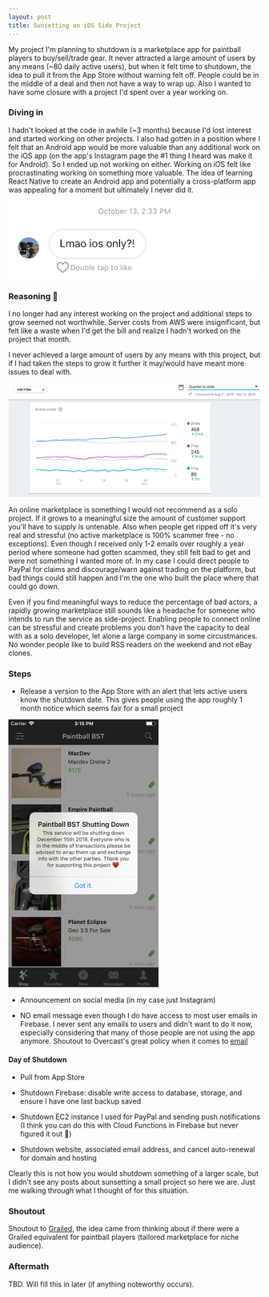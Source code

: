 ```yaml
---
layout: post
title: Sunsetting an iOS Side Project
---
```


My project I'm planning to shutdown is a marketplace app for paintball players to buy/sell/trade gear. It never attracted a large amount of users by any means (~80 daily active users), but when it felt time to shutdown, the idea to pull it from the App Store without warning felt off. People could be in the middle of a deal and then not have a way to wrap up. Also I wanted to have some closure with a project I'd spent over a year working on.

### Diving in 

I hadn't looked at the code in awhile (~3 months) because I'd lost interest and started working on other projects. I also had gotten in a position  where I felt that an Android app would be more valuable than any additional work on the iOS app (on the app's Instagram page the #1 thing I heard was make it for Android). So I ended up not working on either. Working on iOS felt like procrastinating working on something more valuable. The idea of learning React Native to create an Android app and potentially a cross-platform app was appealing for a moment but ultimately I never did it. 

![lolios](/img/lol_ios_only.jpg)


### Reasoning 🤔

I no longer had any interest working on the project and additional steps to grow seemed not worthwhile. Server costs from AWS were insignificant, but felt like a waste when I'd get the bill and realize I hadn't worked on the project that month.

I never achieved a large amount of users by any means with this project, but if I had taken the steps to grow it further it may/would have meant more issues to deal with.

![firebase](/img/firebase_dashboard.png)

An online marketplace is something I would not recommend as a solo project. If it grows to a meaningful size the amount of customer support you'll have to supply is untenable. Also when people get ripped off it's very real and stressful (no active marketplace is 100% scammer free - no exceptions). Even though I received only 1-2 emails over roughly a year period where someone had gotten scammed, they still felt bad to get and were not something I wanted more of. In my case I could direct people to PayPal for claims and discourage/warn against trading on the platform, but bad things could still happen and I'm the one who built the place where that could go down.

Even if you find meaningful ways to reduce the percentage of bad actors, a rapidly growing marketplace still sounds like a headache for someone who intends to run the service as side-project. Enabling people to connect online can be stressful and create problems you don't have the capacity to deal with as a solo developer, let alone a large company in some circustmances. No wonder people like to build RSS readers on the weekend and not eBay clones.

### Steps

* Release a version to the App Store with an alert that lets active users know the shutdown date. This gives people using the app roughly 1 month notice which seems fair for a small project

![lolios](/img/shutdown_alert.png)

* Announcement on social media (in my case just Instagram)

* NO email message even though I do have access to most user emails in Firebase. I never sent any emails to users and didn't want to do it now, especially considering that many of those people are not using the app anymore. Shoutout to Overcast's great policy when it comes to [email](https://overcast.fm/skeptics_faq)

#### Day of Shutdown

* Pull from App Store

* Shutdown Firebase: disable write access to database, storage, and ensure I have one last backup saved

* Shutdown EC2 instance I used for PayPal and sending push notifications (I think you can do this with Cloud Functions in Firebase but never figured it out 🌝)

* Shutdown website, associated email address, and cancel auto-renewal for domain and hosting

Clearly this is not how you would shutdown something of a larger scale, but I didn't see any posts about sunsetting a small project so here we are. Just me walking through what I thought of for this situation.

### Shoutout

Shoutout to [Grailed](https://www.grailed.com), the idea came from thinking about if there were a Grailed equivalent for paintball players (tailored marketplace for niche audience). 

### Aftermath

TBD. Will fill this in later (if anything noteworthy occurs).

















